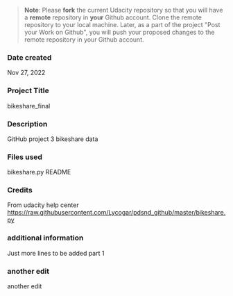 >**Note**: Please **fork** the current Udacity repository so that you will have a **remote** repository in **your** Github account. Clone the remote repository to your local machine. Later, as a part of the project "Post your Work on Github", you will push your proposed changes to the remote repository in your Github account.

### Date created
Nov 27, 2022

### Project Title
bikeshare_final

### Description
GitHub project 3 bikeshare data

### Files used
bikeshare.py
README

### Credits
From udacity help center
https://raw.githubusercontent.com/Lycogar/pdsnd_github/master/bikeshare.py

### additional information
Just more lines to be added part 1

### another edit
another edit
